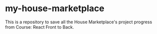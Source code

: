 # my-house-marketplace
This is a repository to save all the House Marketplace's project progress from Course:  React Front to Back.
